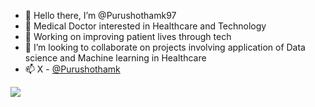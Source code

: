 - 👋 Hello there, I’m @Purushothamk97
- 👀 Medical Doctor interested in Healthcare and Technology 
- 🌱 Working on improving patient lives through tech
- 💞️ I’m looking to collaborate on projects involving application of Data science and Machine learning in Healthcare 
- 📫 X - [@Purushothamk](https://twitter.com/Purushothamk97)

![](https://github-readme-stats.vercel.app/api?username=Purushothamk97&theme=transparent&rank_icon=percentile)[](https://github.com/anuraghazra/github-readme-stats)
<!---
Purushothamk97/Purushothamk97 is a ✨ special ✨ repository because its `README.md` (this file) appears on your GitHub profile.
You can click the Preview link to take a look at your changes.
--->
